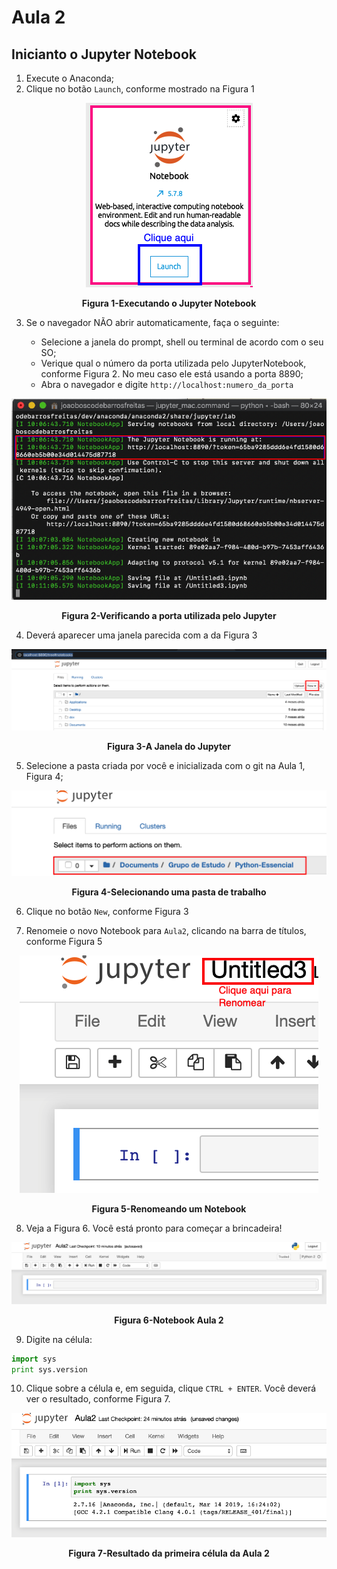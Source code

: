 # Aula 2

## Inicianto o Jupyter Notebook

1. Execute o Anaconda;
2. Clique no botão `Launch`, conforme mostrado na Figura 1

<p align="center">
  <img src="imagens/AnacondaNavigator2.png" alt="Executando o Jupyter Notebook">
</p>
<p align="center">
   <strong>Figura 1-Executando o Jupyter Notebook</strong> 
</p>

3. Se o navegador NÃO abrir automaticamente, faça o seguinte:

    - Selecione a janela do prompt, shell ou terminal de acordo com o seu SO;
    - Verique qual o número da porta utilizada pelo JupyterNotebook, conforme Figura 2. No meu caso ele está usando a porta 8890;
    - Abra o navegador e digite `http://localhost:numero_da_porta`   

<p align="center">
  <img src="imagens/Jupyter_Porta.png" alt="Verificando a porta utilizada pelo Jupyter">
</p>
<p align="center">
   <strong>Figura 2-Verificando a porta utilizada pelo Jupyter</strong> 
</p>

4. Deverá aparecer uma janela parecida com a da Figura 3

<p align="center">
  <img src="imagens/Jupyter_Janela.png" alt="A Janela do Jupyter">
</p>
<p align="center">
   <strong>Figura 3-A Janela do Jupyter</strong> 
</p>

5. Selecione a pasta criada por você e inicializada com o git na Aula 1,  Figura 4;

<p align="center">
  <img src="imagens/Jupyter_Pasta.png" alt="Selecionando uma pasta de trabalho">
</p>
<p align="center">
   <strong>Figura 4-Selecionando uma pasta de trabalho</strong> 
</p>


6. Clique no botão `New`, conforme Figura 3

7. Renomeie o novo Notebook para `Aula2`, clicando na barra de títulos, conforme Figura 5


<p align="center">
  <img src="imagens/Jupyter_Renomear.png" alt="Renomeando um Notebook">
</p>
<p align="center">
   <strong>Figura 5-Renomeando um Notebook</strong> 
</p>

8. Veja a Figura 6. Você está pronto para começar a brincadeira!

<p align="center">
  <img src="imagens/Jupyter_Aula2.png" alt="Notebook Aula 2">
</p>
<p align="center">
   <strong>Figura 6-Notebook Aula 2</strong> 
</p>

9. Digite na célula:

```python 
import sys
print sys.version
```

10. Clique sobre a célula e, em seguida, clique `CTRL + ENTER`. Você deverá ver o resultado, conforme Figura 7.


<p align="center">
  <img src="imagens/Jupyter_Aula2_Resultado.png" alt="Resultado da primeira célula da Aula 2">
</p>
<p align="center">
   <strong>Figura 7-Resultado da primeira célula da Aula 2</strong> 
</p>





